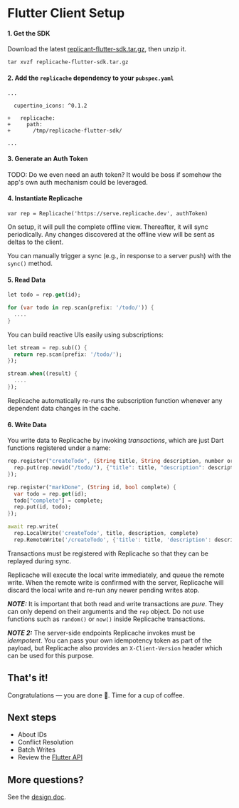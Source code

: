 # Flutter Client Setup

#### 1. Get the SDK

Download the latest [replicant-flutter-sdk.tar.gz](https://github.com/rocicorp/replicache-flutter-sdk/releases), then unzip it.

```
tar xvzf replicache-flutter-sdk.tar.gz
```

#### 2. Add the `replicache` dependency to your `pubspec.yaml`

```
...

  cupertino_icons: ^0.1.2

+   replicache:
+     path:
+       /tmp/replicache-flutter-sdk/

...
```

#### 3. Generate an Auth Token

TODO: Do we even need an auth token? It would be boss if somehow the app's own auth mechanism could be leveraged.

#### 4. Instantiate Replicache

```
var rep = Replicache('https://serve.replicache.dev', authToken)
```

On setup, it will pull the complete offline view. Thereafter, it will sync periodically.
Any changes discovered at the offline view will be sent as deltas to the client.

You can manually trigger a sync (e.g., in response to a server push) with the `sync()` method.

#### 5. Read Data

```dart
let todo = rep.get(id);

for (var todo in rep.scan(prefix: '/todo/')) {
  ....
}
```

You can build reactive UIs easily using subscriptions:

```dart
let stream = rep.sub(() {
  return rep.scan(prefix: '/todo/');
});

stream.when((result) {
  ....
});
```

Replicache automatically re-runs the subscription function whenever any dependent data changes in the cache.

#### 6. Write Data

You write data to Replicache by invoking _transactions_, which are just Dart functions registered under a name:

```dart
rep.register("createTodo", (String title, String description, number order, bool complete) {
  rep.put(rep.newid("/todo/"), {"title": title, "description": description, "order": order, "complete": complete});
});

rep.register("markDone", (String id, bool complete) {
  var todo = rep.get(id);
  todo["complete"] = complete;
  rep.put(id, todo);
});

await rep.write(
  rep.LocalWrite('createTodo', title, description, complete)
  rep.RemoteWrite('/createTodo', {'title': title, 'description': description, 'complete': complete}));
```

Transactions must be registered with Replicache so that they can be replayed during sync.

Replicache will execute the local write immediately, and queue the remote write. When the remote write is confirmed
with the server, Replicache will discard the local write and re-run any newer pending writes atop.

***NOTE:*** It is important that both read and write transactions are *pure*. They can only depend on their arguments
and the `rep` object. Do not use functions such as `random()` or `now()` inside Replicache transactions.

***NOTE 2:*** The server-side endpoints Replicache invokes must be *idempotent*. You can pass your own idempotency token
as part of the payload, but Replicache also provides an `X-Client-Version` header which can be used for this purpose.

## That's it!

Congratulations — you are done 🎉. Time for a cup of coffee.

## Next steps

- About IDs
- Conflict Resolution
- Batch Writes
- Review the [Flutter API](https://replicate.to/doc/flutter/)

## More questions?

See the [design doc](../README.md).
